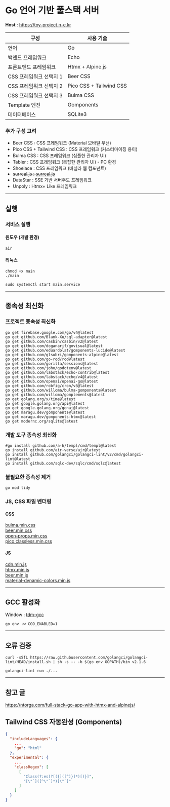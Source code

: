 # Go 언어 기반 풀스택 서버

**Host** : https://toy-project.n-e.kr

| 구성                    | 사용 기술               |
| ----------------------- | ----------------------- |
| 언어                    | Go                      |
| 백엔드 프레임워크       | Echo                    |
| 프론트엔드 프레임워크   | Htmx + Alpine.js        |
| CSS 프레임워크 선택지 1 | Beer CSS                |
| CSS 프레임워크 선택지 2 | Pico CSS + Tailwind CSS |
| CSS 프레임워크 선택지 3 | Bulma CSS               |
| Template 엔진           | Gomponents              |
| 데이터베이스            | SQLite3                 |

### 추가 구성 고려

- Beer CSS : CSS 프레임워크 (Material 모바일 우선)
- Pico CSS + Tailwind CSS : CSS 프레임워크 (커스터마이징 용이)
- Bulma CSS : CSS 프레임워크 (심플한 관리자 UI)
- Tabler : CSS 프레임워크 (복잡한 관리자 UI) - PC 환경
- Shoelace : CSS 프레임워크 (바닐라 웹 컴포넌트)
- ~~surreal.js : [surreal.js](https://cdn.jsdelivr.net/gh/gnat/surreal@main/surreal.js)~~
- DataStar : SSE 기반 서버주도 프레임워크
- Unpoly : Htmx+ Like 프레임워크

---

## 실행

### 서비스 실행

#### 윈도우 (개발 환경)

```shell
air
```

#### 리눅스

```shell
chmod +x main
./main
```

```shell
sudo systemctl start main.service
```

---

## 종속성 최신화

### 프로젝트 종속성 최신화

```shell
go get firebase.google.com/go/v4@latest
go get github.com/Blank-Xu/sql-adapter@latest
go get github.com/casbin/casbin/v2@latest
go get github.com/doganarif/govisual@latest
go get github.com/eduardolat/gomponents-lucide@latest
go get github.com/glsubri/gomponents-alpine@latest
go get github.com/go-rod/rod@latest
go get github.com/gorilla/sessions@latest
go get github.com/joho/godotenv@latest
go get github.com/labstack/echo-contrib@latest
go get github.com/labstack/echo/v4@latest
go get github.com/openai/openai-go@latest
go get github.com/robfig/cron/v3@latest
go get github.com/willoma/bulma-gomponents@latest
go get github.com/willoma/gomplements@latest
go get golang.org/x/time@latest
go get google.golang.org/api@latest
go get google.golang.org/genai@latest
go get maragu.dev/gomponents@latest
go get maragu.dev/gomponents-htmx@latest
go get modernc.org/sqlite@latest
```

### 개발 도구 종속성 최신화

```shell
#go install github.com/a-h/templ/cmd/templ@latest
go install github.com/air-verse/air@latest
go install github.com/golangci/golangci-lint/v2/cmd/golangci-lint@latest
go install github.com/sqlc-dev/sqlc/cmd/sqlc@latest
```

### 불필요한 종속성 제거

```shell
go mod tidy
```

### JS, CSS 파일 벤더링

#### CSS

[bulma.min.css](https://cdn.jsdelivr.net/npm/bulma/css/bulma.min.css) </br>
[beer.min.css](https://cdn.jsdelivr.net/npm/beercss/dist/cdn/beer.min.css) </br>
[open-props.min.css](https://cdn.jsdelivr.net/npm/open-props/open-props.min.css) </br>
[pico.classless.min.css](https://cdn.jsdelivr.net/npm/@picocss/pico/css/pico.classless.min.css)

#### JS

[cdn.min.js](https://cdn.jsdelivr.net/npm/alpinejs/dist/cdn.min.js) </br>
[htmx.min.js](https://cdn.jsdelivr.net/npm/htmx.org/dist/htmx.min.js) </br>
[beer.min.js](https://cdn.jsdelivr.net/npm/beercss/dist/cdn/beer.min.js) </br>
[material-dynamic-colors.min.js](https://cdn.jsdelivr.net/npm/material-dynamic-colors/dist/cdn/material-dynamic-colors.min.js)

---

## GCC 활성화

Window : [tdm-gcc](https://jmeubank.github.io/tdm-gcc/)

```shell
go env -w CGO_ENABLED=1
```

---

## 오류 검증

```shell
curl -sSfL https://raw.githubusercontent.com/golangci/golangci-lint/HEAD/install.sh | sh -s -- -b $(go env GOPATH)/bin v2.1.6
```

```shell
golangci-lint run ./...
```

---

## 참고 글

https://ntorga.com/full-stack-go-app-with-htmx-and-alpinejs/

## Tailwind CSS 자동완성 (Gomponents)

```json
{
  "includeLanguages": {
    ...
    "go": "html"
  },
  "experimental": {
    ...
    "classRegex": [
      [
        "Class(?:es)?[({]([^)}]*)[)}]",
        "[\"`]([^\"`]*)[\"`]"
      ]
    ]
  }
}
```
